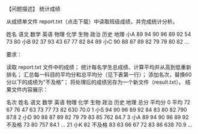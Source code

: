 【问题描述】
统计成绩

从成绩单文件 report.txt（点击下载）中读取班级成绩，并完成统计分析。

姓名 语文 数学 英语 物理 化学 生物 政治 历史 地理
小A 89 94 90 96 89 92 54 73 80
小B 92 37 93 43 67 77 82 84 89
小C 90 88 87 89 82 79 79 80 82
...

要求：

读取 report.txt 文件中的成绩；
统计每名学生总成绩、计算平均并从高到低重新排名；
汇总每一科目的平均分和总平均分（见下表第一行）；
添加名次，替换60分以下的成绩为“不及格”；
将处理后的成绩另存为一个新文件（result.txt）。
结果文件内容展示：

名次 姓名 语文 数学 英语 物理 化学 生物 政治 历史 地理 总分 平均分
0 平均 72 67 76 47 63 73 77 73 82 630 70.0
1 小S 94 90 96 89 92 84 83 80 82 790 87.8
2 小D 90 88 87 89 82 79 79 83 85 762 84.7
3 小A 89 94 90 96 89 92 不及格 73 80 757 84.1
...
21 小K 82 不及格 83 63 66 67 72 83 86 638 70.9
...